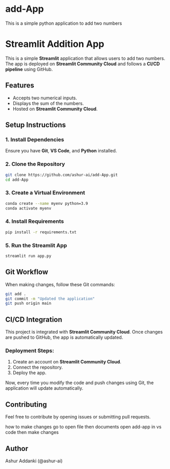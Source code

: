 # add-App
This is a simple python application to add two numbers
# Streamlit Addition App

This is a simple **Streamlit** application that allows users to add two numbers. The app is deployed on **Streamlit Community Cloud** and follows a **CI/CD pipeline** using GitHub.

## Features
- Accepts two numerical inputs.
- Displays the sum of the numbers.
- Hosted on **Streamlit Community Cloud**.

## Setup Instructions

### **1. Install Dependencies**
Ensure you have **Git**, **VS Code**, and **Python** installed.

### **2. Clone the Repository**
```bash
git clone https://github.com/ashur-ai/add-App.git
cd add-App
```

### **3. Create a Virtual Environment**
```bash
conda create --name myenv python=3.9
conda activate myenv
```

### **4. Install Requirements**
```bash
pip install -r requirements.txt
```

### **5. Run the Streamlit App**
```bash
streamlit run app.py
```

## **Git Workflow**
When making changes, follow these Git commands:

```bash
git add .
git commit -m "Updated the application"
git push origin main
```

## **CI/CD Integration**
This project is integrated with **Streamlit Community Cloud**. Once changes are pushed to GitHub, the app is automatically updated.

### **Deployment Steps:**
1. Create an account on **Streamlit Community Cloud**.
2. Connect the repository.
3. Deploy the app.

Now, every time you modify the code and push changes using Git, the application will update automatically.

## **Contributing**
Feel free to contribute by opening issues or submitting pull requests.


how to make changes
go to open file then documents open add-app in vs code
then make changes

## **Author**
Ashur Addanki (@ashur-ai)

